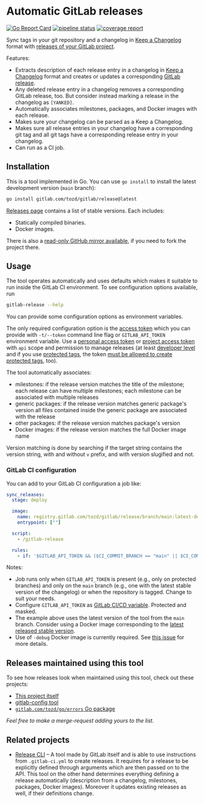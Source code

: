 # Automatic GitLab releases

[![Go Report Card](https://goreportcard.com/badge/gitlab.com/tozd/gitlab/release)](https://goreportcard.com/report/gitlab.com/tozd/gitlab/release)
[![pipeline status](https://gitlab.com/tozd/gitlab/release/badges/main/pipeline.svg?ignore_skipped=true)](https://gitlab.com/tozd/gitlab/release/-/pipelines)
[![coverage report](https://gitlab.com/tozd/gitlab/release/badges/main/coverage.svg)](https://gitlab.com/tozd/gitlab/release/-/graphs/main/charts)

Sync tags in your git repository and a changelog in [Keep a Changelog](https://keepachangelog.com/en/1.0.0/)
format with [releases of your GitLab project](https://about.gitlab.com/releases/categories/releases/).

Features:

* Extracts description of each release entry in a changelog in [Keep a Changelog](https://keepachangelog.com/en/1.0.0/) format
  and creates or updates a corresponding
  [GitLab release](https://about.gitlab.com/releases/categories/releases/).
* Any deleted release entry in a changelog removes a corresponding GitLab release, too.
  But consider instead marking a release in the changelog as `[YANKED]`.
* Automatically associates milestones, packages, and Docker images with each release.
* Makes sure your changelog can be parsed as a Keep a Changelog.
* Makes sure all release entries in your changelog have a corresponding git tag and
  all git tags have a corresponding release entry in your changelog.
* Can run as a CI job.

## Installation

This is a tool implemented in Go. You can use `go install` to install the latest development version (`main` branch):

```sh
go install gitlab.com/tozd/gitlab/release@latest
```

[Releases page](https://gitlab.com/tozd/gitlab/release/-/releases)
contains a list of stable versions. Each includes:

* Statically compiled binaries.
* Docker images.

There is also a [read-only GitHub mirror available](https://github.com/tozd/gitlab-release),
if you need to fork the project there.

## Usage

The tool operates automatically and uses defaults which makes it suitable
to run inside the GitLab CI environment. To see configuration options available,
run

```sh
gitlab-release --help
```

You can provide some configuration options as environment variables.

The only required configuration option is the [access token](https://docs.gitlab.com/ee/api/index.html#personalproject-access-tokens)
which you can provide with `-t/--token` command line flag
or `GITLAB_API_TOKEN` environment variable.
Use a [personal access token](https://docs.gitlab.com/ee/user/profile/personal_access_tokens.html)
or [project access token](https://docs.gitlab.com/ee/user/project/settings/project_access_tokens.html) with `api` scope
and permission to manage releases
(at least [developer level](https://docs.gitlab.com/ee/user/project/releases/#release-permissions)
and if you use [protected tags](https://docs.gitlab.com/ee/user/project/protected_tags.html),
the token
[must be allowed to create protected tags](https://docs.gitlab.com/ee/user/project/protected_tags.html#configuring-protected-tags),
too).

The tool automatically associates:

* milestones: if the release version matches the title of the milestone;
  each release can have multiple milestones; each milestone can be associated with multiple releases
* generic packages: if the release version matches generic package's version all files contained inside the generic package
  are associated with the release
* other packages: if the release version matches package's version
* Docker images: if the release version matches the full Docker image name

Version matching is done by searching if the target string contains the version string, with
and without `v` prefix, and with version slugified and not.

### GitLab CI configuration

You can add to your GitLab CI configuration a job like:

```yaml
sync_releases:
  stage: deploy

  image:
    name: registry.gitlab.com/tozd/gitlab/release/branch/main:latest-debug
    entrypoint: [""]

  script:
    - /gitlab-release

  rules:
    - if: '$GITLAB_API_TOKEN && ($CI_COMMIT_BRANCH == "main" || $CI_COMMIT_TAG)'
```

Notes:

* Job runs only when `GITLAB_API_TOKEN` is present (e.g., only on protected branches)
  and only on the `main` branch (e.g., one with the latest stable version of the changelog) or
  when the repository is tagged. Change to suit your needs.
* Configure `GITLAB_API_TOKEN` as [GitLab CI/CD variable](https://docs.gitlab.com/ee/ci/variables/index.html).
  Protected and masked.
* The example above uses the latest version of the tool from the `main` branch.
  Consider using a Docker image corresponding to the
  [latest released stable version](https://gitlab.com/tozd/gitlab/release/-/releases).
* Use of `-debug` Docker image is currently required.
  See [this issue](https://gitlab.com/tozd/gitlab/release/-/issues/4) for more details.

## Releases maintained using this tool

To see how releases look when maintained using this tool, check out these
projects:

* [This project itself](https://gitlab.com/tozd/gitlab/release/-/releases)
* [gitlab-config tool](https://gitlab.com/tozd/gitlab/config/-/releases)
* [`gitlab.com/tozd/go/errors` Go package](https://gitlab.com/tozd/go/errors/-/releases)

_Feel free to make a merge-request adding yours to the list._

## Related projects

* [Release CLI](https://gitlab.com/gitlab-org/release-cli) – A tool made by GitLab itself
  and is able to use instructions from `.gitlab-ci.yml` to create releases.
  It requires for a release to be explicitly defined through arguments which are then passed
  on to the API.
  This tool on the other hand determines everything defining a release automatically
  (description from a changelog, milestones, packages, Docker images).
  Moreover it updates existing releases as well, if their definitions change.
